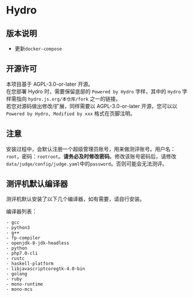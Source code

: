 # Hydro

## 版本说明

* 更新`docker-compose`



## 开源许可

本项目基于 AGPL-3.0-or-later 开源。  
在您部署 Hydro 时，需要保留底部的 `Powered by Hydro` 字样，其中的 `Hydro` 字样需指向 `hydro.js.org/本仓库/fork` 之一的链接。  
若您对源码做出修改/扩展，同样需要以 AGPL-3.0-or-later 开源，您可以以 `Powered by Hydro, Modified by xxx` 格式在页脚注明。  

## 注意

安装过程中，会默认注册一个超级管理员账号，用来做测评账号。用户名：`root`，密码：`rootroot`。**请务必及时修改密码**。修改该账号密码后，请修改`data/judge/config/judge.yaml`中的`password`。否则可能会无法测评。

## 

## 测评机默认编译器

测评机默认安装了以下几个编译器，如有需要，请自行安装。

编译器列表：

```- bash
- gcc
- python3
- g++
- fp-compiler
- openjdk-8-jdk-headless
- python
- php7.0-cli
- rustc
- haskell-platform
- libjavascriptcoregtk-4.0-bin
- golang
- ruby
- mono-runtime
- mono-mcs
```
